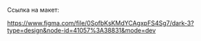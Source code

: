 Ссылка на макет:

https://www.figma.com/file/0SofbKsKMdYCAgxpFS4Sg7/dark-3?type=design&node-id=41057%3A38831&mode=dev